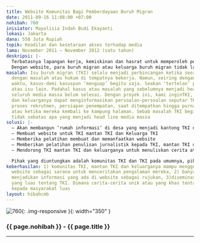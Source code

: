 ```yaml
---
title: Website Komunitas Bagi Pemberdayaan Buruh Migran
date: 2011-09-16 11:08:00 +07:00
nohibah: 760
inisiator: Mayolisia Indah Budi Ekayanti
lokasi: Jakarta
dana: 550 Juta Rupiah
topik: Keadilan dan kesetaraan akses terhadap media
lama: November 2011 – November 2012 (satu tahun)
deskripsi: |-
  Terbatasnya lapangan kerja, kemiskinan dan hasrat untuk memperoleh penghidupan yang lebih baik telah mendorong jutaan orang desa bekerja di luar negeri. Efeknya adalah desa menjadi kosong. Desa hanya dihuni oleh para orang lansia (lanjut usia) dan anak-anak usia sekolah. Anak-anak harus tumbuh dan berkembang tanpa bimbingan langsung orangtua. Melalui proyek ini, kami ingin membangun media informasi dan komunikasi (website) bagi komunitas buruh migran. Selain itu, proyek ini juga akan dilakukan pelatihan membuat dan memanfaatkan website kepada komunitas buruh migran. Dengan website, komunitas buruh migran dapat menceritakan persoalan, pengalaman, harapan dan saran mereka sebagai buruh migran atau keluarga buruh migran. Mulai dari perekrutan, persiapan pemberangkatan, pemberangkatan, selama bekerja di luar negeri, setelah bekerja di luar negeri.
  Dengan website, para buruh migran atau keluarga buruh migran tidak lagi bergantung pada media konvensional untuk menceritakan pengalamannya. Detil-detil dan keunikan dari pengalaman sebagai buruh migran dapat diceritakan. Isu buruh migran akan selalu hangat, karena tidak hanya diberitakan ketika ada kasus. Lokasi dari proyek ini adalah desa-desa yang menjadi kantong buruh migran. Antara lain desa di Sukabumi, Indramayu dan Brebes.
masalah: Isu buruh migran (TKI) selalu menjadi perbincangan ketika seorang TKI berhadapan
  dengan masalah atau hukum di tempatnya bekerja. Namun, seiring dengan perjalanan
  waktu, kasus-demi kasuspun ‘menguap’ begitu saja. Seakan ‘tertelan’ pemberitaan
  atau isu lain. Padahal kasus atau masalah yang sebelumnya menjadi head line hampir
  seluruh media massa belum selesai. Dengan proyek ini, kami inginTKI, mantan TKI
  dan keluarganya dapat menginformasikan persoalan-persoalan seputar TKI. Mulai dari
  proses rekrutmen, persiapan penempatan, saat ditempatkan hingga purna penempatan
  atau ketika mereka kembali ke kampung halaman. Sebab masalah TKI begitu kompleks,
  tidak sebatas apa yang menjadi head line media massa
solusi: |-
  – Akan membangun ‘rumah informasi’ di desa yang menjadi kantong TKI dengan menyediakan fasilitas internet.
  – Membuat website untuk TKI mantan TKI dan Keluarga TKI
  – Memberika pelatihan membuat dan memanfaatkan website
  – Memberikan pelatihan penulisan jurnalistik kepada TKI, mantan TKI dan keluarganya
  – Mendorong TKI mantan TKI dan keluarganya untuk menuliskan cerita atau pengalamannya menjadi TKI dan dinamika hidup di kampung TKI kemudian mengunggah cerita tersebut melalui website

  Pihak yang diuntungkan adalah komunitas TKI dan TKI pada umumnya, pihak-pihak yang memiliki perhatian kepada isu buruh migran dan masyarakat yang lebih luas. Lokasi tempat pelaksaan proyek ini adalah desa yang menjadi kantong TKI. Desa-desa tersebut berada di Indramayu, Sukabumi dan Brebes
keberhasilan: 1) komunitas TKI, mantan TKI dan keluarganya mampu menggunakan dan memanfaatkan
  website sebagai sarana untuk menceritakan pengalaman mereka, 2) banyaknya TKI yang
  menjadikan informasi yang ada di website sebagai rujukan, 3)diseminasi informasi
  yang luas tentang TKI. Dimana cerita-cerita unik atau yang khas tentang TKI tersebar
  kepada masyarakat luas
layout: hibahcmb
---
```


![760](/static/img/hibahcmb/760.png){: .img-responsive }{: width="350" }

### {{ page.nohibah }} - {{ page.title }}

---
